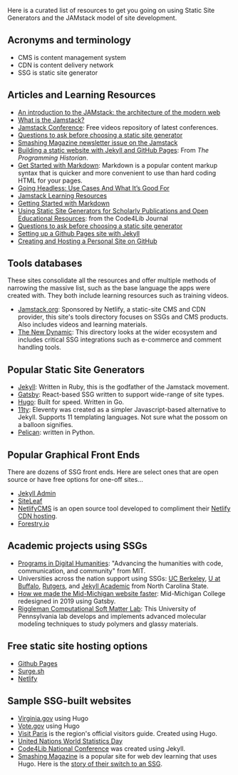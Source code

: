 Here is a curated list of resources to get you going on using Static Site Generators and the JAMstack model of site development.
## Acronyms and terminology

* CMS is content management system
* CDN is content delivery network
* SSG is static site generator

## Articles and Learning Resources

* [An introduction to the JAMstack: the architecture of the modern web](https://www.freecodecamp.org/news/an-introduction-to-the-jamstack-the-architecture-of-the-modern-web-c4a0d128d9ca/)
* [What is the Jamstack?](http://)
* [Jamstack Conference](https://jamstackconf.com/): Free videos repository of latest conferences.
* [Questions to ask before choosing a static site generator](https://www.ample.co/blog/questions-to-ask-before-choosing-a-static-site-generator)
* [Smashing Magazine newsletter issue on the Jamstack](https://mailchi.mp/smashingmagazine/smashing-newsletter-293-jamstack-headless-static-site-generators)
* [Building a static website with Jekyll and GitHub Pages](https://programminghistorian.org/en/lessons/building-static-sites-with-jekyll-github-pages): From *The Programming Historian*.
* [Get Started with Markdown](https://www.markdownguide.org/getting-started/): Markdown is a popular content markup syntax that is quicker and more convenient to use than hard coding HTML for your pages.
* [Going Headless: Use Cases And What It’s Good For](https://www.smashingmagazine.com/2021/03/going-headless-use-cases/)
* [Jamstack Learning Resources](https://jamstack.org/resources/)
* [Getting Started with Markdown](https://www.markdownguide.org/getting-started/)
* [Using Static Site Generators for Scholarly Publications and Open Educational Resources](https://journal.code4lib.org/articles/13861): from the Code4Lib Journal
* [Questions to ask before choosing a static site generator](https://www.ample.co/blog/questions-to-ask-before-choosing-a-static-site-generator)
* [Setting up a Github Pages site with Jekyll](https://docs.github.com/en/pages/setting-up-a-github-pages-site-with-jekyll)
* [Creating and Hosting a Personal Site on GitHub](http://jmcglone.com/guides/github-pages/)

## Tools databases

These sites consolidate all the resources and offer multiple methods of narrowing the massive list, such as the base language the apps were created with. They both include learning resources such as training videos.

* [Jamstack.org](https://jamstack.org/): Sponsored by Netlify, a static-site CMS and CDN provider, this site's tools directory focuses on SSGs and CMS products. Also includes videos and learning materials.
* [The New Dynamic](https://www.tnd.dev/): This directory looks at the wider ecosystem and includes critical SSG integrations such as e-commerce and comment handling tools.

## Popular Static Site Generators

* [Jekyll](https://jekyllrb.com/): Written in Ruby, this is the godfather of the Jamstack movement.
* [Gatsby](https://www.gatsbyjs.com/): React-based SSG written to support wide-range of site types.
* [Hugo](https://gohugo.io/): Built for speed. Written in Go.
* [11ty](https://www.11ty.dev/): Eleventy was created as a simpler Javascript-based alternative to Jekyll. Supports 11 templating languages. Not sure what the possom on a balloon signifies.
* [Pelican](https://blog.getpelican.com/): written in Python.

## Popular Graphical Front Ends

There are dozens of SSG front ends. Here are select ones that are open source or have free options for one-off sites...

* [Jekyll Admin](https://jekyll.github.io/jekyll-admin/)
* [SiteLeaf](https://www.siteleaf.com/)
* [NetlifyCMS](https://www.netlifycms.org/) is an open source tool developed to compliment their [Netlify CDN hosting](https://www.netlify.com/).
* [Forestry.io]()
## Academic projects using SSGs

* [Programs in Digital Humanities](https://digitalhumanities.mit.edu/): "Advancing the humanities with code, communication, and community" from MIT.
* Universities across the nation support using SSGs: [UC Berkeley](https://www.ocf.berkeley.edu/docs/services/web/jekyll/),  [U at Buffalo](https://research.lib.buffalo.edu/dh/share), [Rutgers](https://dh.rutgers.edu/event/hugo-websites-1/), and [Jekyll Academic](https://ncsu-libraries.github.io/jekyll-academic-docs/) from North Carolina State.
* [How we made the Mid-Michigan website faster](https://www.midmich.edu/community/about-mmcc/college-governance/board-trustees/midmonth/midmonth-2019/midmonth-march-2019/how-we-made-mid-web-site-front-page-faster): Mid-Michigan College redesigned in 2019 using Gatsby.
* [Riggleman Computational Soft Matter Lab](http://rrgroup.seas.upenn.edu/): This University of Pennsylvania lab develops and implements advanced molecular modeling techniques to study polymers and glassy materials.

## Free static site hosting options

* [Github Pages](https://pages.github.com/)
* [Surge.sh](https://surge.sh/)
* [Netlify](https://netlify.com)

## Sample SSG-built websites

* [Virginia.gov](https://www.virginia.gov/) using Hugo
* [Vote.gov](https://vote.gov/) using Hugo
* [Visit Paris](https://www.visitparisregion.com/en) is the region's official visitors guide. Created using Hugo.
* [United Nations World Statistics Day ](https://worldstatisticsday.org/)
* [Code4Lib National Conference](https://2021.code4lib.org/) was created using Jekyll.
* [Smashing Magazine](https://www.smashingmagazine.com/) is a popular site for web dev learning that uses Hugo. Here is the [story of their switch to an SSG](https://www.smashingmagazine.com/2017/03/a-little-surprise-is-waiting-for-you-here/).
